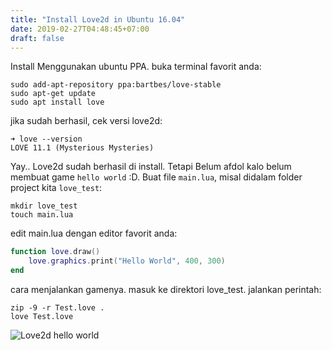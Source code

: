 ```yaml
---
title: "Install Love2d in Ubuntu 16.04"
date: 2019-02-27T04:48:45+07:00
draft: false
---
```


Install Menggunakan ubuntu PPA. buka terminal favorit anda:

```
sudo add-apt-repository ppa:bartbes/love-stable
sudo apt-get update
sudo apt install love
```

jika sudah berhasil, cek versi love2d:
```
➜ love --version
LOVE 11.1 (Mysterious Mysteries)
```

Yay.. Love2d sudah berhasil di install. Tetapi Belum afdol kalo belum membuat game `hello world` :D. Buat file `main.lua`, misal didalam folder project kita `love_test`:

```
mkdir love_test
touch main.lua
```

edit main.lua dengan editor favorit anda:

```lua
function love.draw()
    love.graphics.print("Hello World", 400, 300)
end
```
cara menjalankan gamenya. masuk ke direktori love_test. jalankan perintah:

```
zip -9 -r Test.love . 
love Test.love

```

![Love2d hello world](/img/love2d-hello.png)


